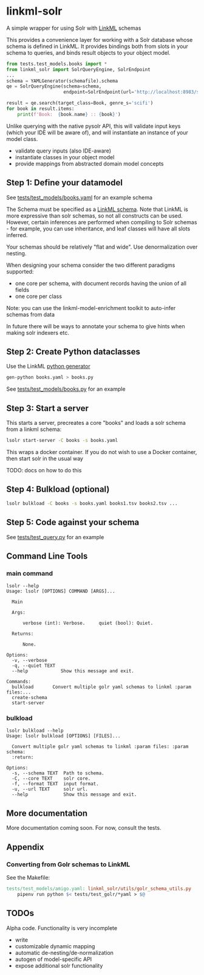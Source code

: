 # linkml-solr

A simple wrapper for using Solr with [LinkML](https://linkml.io) schemas

This provides a convenience layer for working with a Solr database
whose schema is defined in LinkML. It provides bindings both from
slots in your schema to queries, and binds result objects to your
object model.

```python
from tests.test_models.books import *
from linkml_solr import SolrQueryEngine, SolrEndpoint
...
schema = YAMLGenerator(schemafile).schema
qe = SolrQueryEngine(schema=schema,
                     endpoint=SolrEndpoint(url='http://localhost:8983/solr/books'))

result = qe.search(target_class=Book, genre_s='scifi')
for book in result.items:
    print(f'Book:  {book.name} :: {book}')
```

Unlike querying with the native pysolr API, this will validate input
keys (which your IDE will be aware of), and will instantiate an
instance of your model class.

 - validate query inputs (also IDE-aware)
 - instantiate classes in your object model
 - provide mappings from abstracted domain model concepts

## Step 1: Define your datamodel

See [tests/test_models/books.yaml](tests/test_models/books.yaml) for an example schema

The Schema must be specified as a [LinkML schema](https://linkml.io/linkml/schemas/index.html). Note that LinkML is
more expressive than solr schemas, so not all constructs can be
used. However, certain inferences are performed when compiling to Solr
schemas - for example, you can use inheritance, and leaf classes will have all slots inferred.

Your schemas should be relatively "flat and wide". Use denormalization over nesting.

When designing your schema consider the two different paradigms supported:

 * one core per schema, with document records having the union of all fields
 * one core per class

Note: you can use the linkml-model-enrichment toolkit to auto-infer schemas from data

In future there will be ways to annotate your schema to give hints when making solr indexers etc.

## Step 2: Create Python dataclasses

Use the LinkML [python generator](https://linkml.io/linkml/generators/python.html)

```bash
gen-python books.yaml > books.py
```

See [tests/test_models/books.py](tests/test_models/books.py) for an example

## Step 3: Start a server

This starts a server, precreates a core "books" and loads a solr schema from a linkml schema:

```bash
lsolr start-server -C books -s books.yaml
```

This wraps a docker container. If you do not wish to use a Docker container, then start solr in the usual way

TODO: docs on how to do this

## Step 4: Bulkload (optional)

```bash
lsolr bulkload -C books -s books.yaml books1.tsv books2.tsv ...
```

## Step 5: Code against your schema

See [tests/test_query.py](tests/test_query.py) for an example

## Command Line Tools

### main command

```
lsolr --help
Usage: lsolr [OPTIONS] COMMAND [ARGS]...

  Main

  Args:

      verbose (int): Verbose.     quiet (bool): Quiet.

  Returns:

      None.

Options:
  -v, --verbose
  -q, --quiet TEXT
  --help            Show this message and exit.

Commands:
  bulkload       Convert multiple golr yaml schemas to linkml :param files:...
  create-schema
  start-server
```

### bulkload

```
lsolr bulkload --help
Usage: lsolr bulkload [OPTIONS] [FILES]...

  Convert multiple golr yaml schemas to linkml :param files: :param schema:
  :return:

Options:
  -s, --schema TEXT  Path to schema.
  -C, --core TEXT    solr core.
  -f, --format TEXT  input format.
  -u, --url TEXT     solr url.
  --help             Show this message and exit.
```

## More documentation

More documentation coming soon. For now, consult the tests.

## Appendix

### Converting from Golr schemas to LinkML

See the Makefile:

```Makefile
tests/test_models/amigo.yaml: linkml_solr/utils/golr_schema_utils.py
	pipenv run python $< tests/test_golr/*yaml > $@
```

## TODOs

Alpha code. Functionality is very incomplete

 - write
 - customizable dynamic mapping
 - automatic de-nesting/de-normalization
 - autogen of model-specific API
 - expose additional solr functionality

